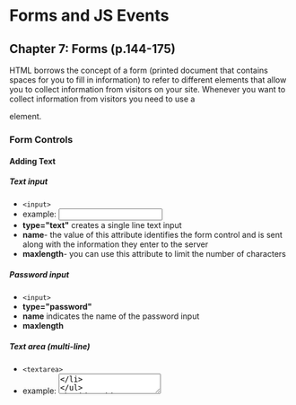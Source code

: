 # Forms and JS Events

## Chapter 7: Forms (p.144-175)

HTML borrows the concept of a form (printed document that contains spaces for you to fill in information) to refer to different elements that allow you to collect information from visitors on your site. Whenever you want to collect information from visitors you need to use a <form> element.

### Form Controls

#### Adding Text

##### Text input

* `<input>`
* example: <input> 
* **type="text"** creates a single line text input
* **name**- the value of this attribute identifies the form control and is sent along with the information they enter to the server
* **maxlength**- you can use this attribute to limit the number of characters

##### Password input

* `<input>`
* **type="password"**
* **name** indicates the name of the password input
* **maxlength** 

##### Text area (multi-line)

* `<textarea>`
* example: <textarea>

#### Making Choices

##### Radio buttons 

* when a user must select one of a number of options
* `<input>`
* **type="radio"**
* **name**
* **value** of each button in a group should be different
* **checked** attribute is used to indicate which value, if any, should be selected when the page loads

##### Checkboxes

* `<input>`
* **type="checkbox"**
* **name**
* **value**
* **checked**

##### Drop-down boxes

* `<select>` allows users to select one option from a drop down list
* **name**
* `<option>` element is used to specify the options that the user can select from
* **value**- the `<option>` element uses the value that is sent to the server along with the name of the control if this option is selected
* **selected** 

##### Multiple select box

* `<select>`
* **size**- you can turn a drop down select box into a box that shows more than one option by adding the size attribute
* **multiple**- you can allow users to select multiple options from the list by adding the multiple attribute

##### File input box

* `<input>`
* **type="file"**

##### Submit button

* `<input>`
* **type="submit"
* **name**
* **value**

##### Image button

* `<input>`
* **type="image"
* if you want to use an image for the submit button, you can give the attribute a value of image

##### Grouping form elements

* `<fieldset>` groups related form controls together
* `<legend>` comes after fieldset and contains a caption to identify the purpose of that group of form controls

## Chapter 14: Lists, Tables & Forms (pp.330-357)

* List markers can be given different appearances using the list-style-type and list-style image properties
* Table cells can have a different border and spacing in different browsers, but there are properties you can use to control them and make more consistent
* Forms are easier to use if the form controls are vertically aligned using CSS
* Forms benefit from styles that make them feel more interactive

## Chapter 6: Events (pp.243-292)

Events are the browser's way of indicating when something has happened

### Different Event Types

Any of these events can be used to trigger a function in your JavaScript code

#### UI Events

* occur when a user interacts with the browser's user interface rather than the web page
* **load**- web page has finished loading
* **unload**- web page is unloading (usually because a new page was requested)
* **error**- browser encounters a JavaScript error or an asset doesm't exist
*  **resize**- browser window has been resized
* **scroll**- user has scrolled up of down the page

#### Keyboard Events

* occur when a user interacts with the keyboard
* **input**- fires when the value of an <input> or <textarea> element changes
* **keydown**- user first presses a key
* **keyup**- user releases a key
* **keypress**- character is being inserted

#### Mouse Events

* occur when a user interacts with a mouse, trackpad or touchscreen
* **click**- user presses and releases a button over the same element
* **dblclick**- ...presses and releases button twice...
* **mousedown**- ...presses a mouse button...
* **mouseup**- ...releases a mouse button...
* **mousemove**- ...moves the mouse (not on a touchscreen)
* **mouseover**- ...moves the mouse over an element (not on a touchscreen)
* **mouseout**- ...moves the mouse off an element (not on a touch screen)

#### Load

The load event is commonly used to trigger scripts that access the content of the page

#### Focus and Blur

The HTML elements you can interact with, such as links and form elements, can gain focus. These events fire when they gain or lose focus

### W3C DOM Events

The DOM events specification is managed by the W3C (who also look after other specifications including HTML, CSS and XML)

### HTML5 Events

The HTML5 specification deltails events that browsers are expected to support that are specifically used with HTML

### BOM Events

Browser manufacturers also implement some events as part of their *Browser Object Model*. Typically, these events are not covered by W3C specifications

### Summary 

* when an event has occurred, it is often described as having **fired** or been **raised**
* events are said to **trigger** a function or script
* **binding** is the process of stating which event you are waiting to happen, and which element you are waiting for the event to happen upon
* you can use event delegation to monitor for events that happen on all of the children of an element
* the most commonly used events are the W3C DOM events, although there are others in HTML5 specification as well as browser-specific elements